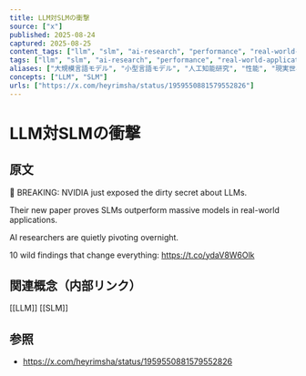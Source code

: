 ```yaml
---
title: LLM対SLMの衝撃
source: ["x"]
published: 2025-08-24
captured: 2025-08-25
content_tags: ["llm", "slm", "ai-research", "performance", "real-world-applications"]
tags: ["llm", "slm", "ai-research", "performance", "real-world-applications"]
aliases: ["大規模言語モデル", "小型言語モデル", "人工知能研究", "性能", "現実世界での応用"]
concepts: ["LLM", "SLM"]
urls: ["https://x.com/heyrimsha/status/1959550881579552826"]
---
```


# LLM対SLMの衝撃
## 原文
🚨 BREAKING: NVIDIA just exposed the dirty secret about LLMs.

Their new paper proves SLMs outperform massive models in real-world applications.

AI researchers are quietly pivoting overnight.

10 wild findings that change everything: https://t.co/ydaV8W6Olk

## 関連概念（内部リンク）
[[LLM]] [[SLM]]

## 参照
- https://x.com/heyrimsha/status/1959550881579552826